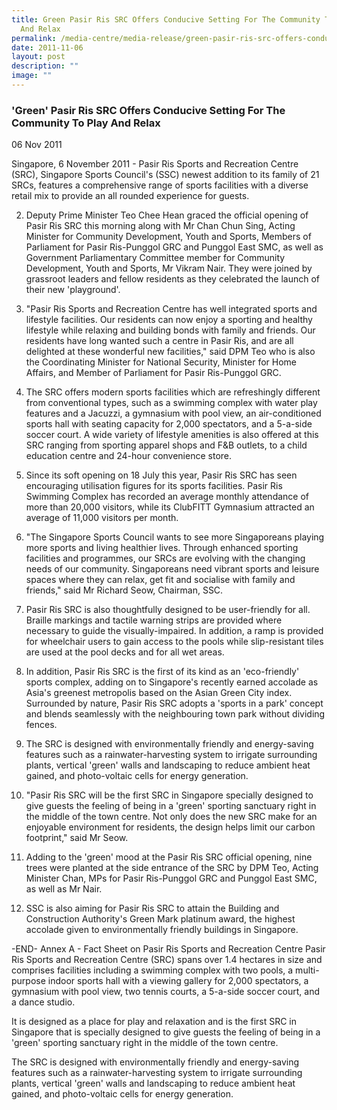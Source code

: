 ```yaml
---
title: Green Pasir Ris SRC Offers Conducive Setting For The Community To Play
  And Relax
permalink: /media-centre/media-release/green-pasir-ris-src-offers-conducive-setting-for-the-community/
date: 2011-11-06
layout: post
description: ""
image: ""
---
```

### **'Green' Pasir Ris SRC Offers Conducive Setting For The Community To Play And Relax**

06 Nov 2011


Singapore, 6 November 2011 - Pasir Ris Sports and Recreation Centre (SRC), Singapore Sports Council's (SSC) newest addition to its family of 21 SRCs, features a comprehensive range of sports facilities with a diverse retail mix to provide an all rounded experience for guests.

2.  Deputy Prime Minister Teo Chee Hean graced the official opening of Pasir Ris SRC this morning along with Mr Chan Chun Sing, Acting Minister for Community Development, Youth and Sports, Members of Parliament for Pasir Ris-Punggol GRC and Punggol East SMC, as well as Government Parliamentary Committee member for Community Development, Youth and Sports, Mr Vikram Nair. They were joined by grassroot leaders and fellow residents as they celebrated the launch of their new 'playground'.

3. "Pasir Ris Sports and Recreation Centre has well integrated sports and lifestyle facilities. Our residents can now enjoy a sporting and healthy lifestyle while relaxing and building bonds with family and friends. Our residents have long wanted such a centre in Pasir Ris, and are all delighted at these wonderful new facilities," said DPM Teo who is also the Coordinating Minister for National Security, Minister for Home Affairs, and Member of Parliament for Pasir Ris-Punggol GRC.

4. The SRC offers modern sports facilities which are refreshingly different from conventional types, such as a swimming complex with water play features and a Jacuzzi, a gymnasium with pool view, an air-conditioned sports hall with seating capacity for 2,000 spectators, and a 5-a-side soccer court. A wide variety of lifestyle amenities is also offered at this SRC ranging from sporting apparel shops and F&B outlets, to a child education centre and 24-hour convenience store.

5.  Since its soft opening on 18 July this year, Pasir Ris SRC has seen encouraging utilisation figures for its sports facilities. Pasir Ris Swimming Complex has recorded an average monthly attendance of more than 20,000 visitors, while its ClubFITT Gymnasium attracted an average of 11,000 visitors per month.

6. "The Singapore Sports Council wants to see more Singaporeans playing more sports and living healthier lives. Through enhanced sporting facilities and programmes, our SRCs are evolving with the changing needs of our community. Singaporeans need vibrant sports and leisure spaces where they can relax, get fit and socialise with family and friends," said Mr Richard Seow, Chairman, SSC.

7. Pasir Ris SRC is also thoughtfully designed to be user-friendly for all. Braille markings and tactile warning strips are provided where necessary to guide the visually-impaired. In addition, a ramp is provided for wheelchair users to gain access to the pools while slip-resistant tiles are used at the pool decks and for all wet areas.

8. In addition, Pasir Ris SRC is the first of its kind as an 'eco-friendly' sports complex, adding on to Singapore's recently earned accolade as Asia's greenest metropolis based on the Asian Green City index. Surrounded by nature, Pasir Ris SRC adopts a 'sports in a park' concept and blends seamlessly with the neighbouring town park without dividing fences.

9. The SRC is designed with environmentally friendly and energy-saving features such as a rainwater-harvesting system to irrigate surrounding plants, vertical 'green' walls and landscaping to reduce ambient heat gained, and photo-voltaic cells for energy generation.

10. "Pasir Ris SRC will be the first SRC in Singapore specially designed to give guests the feeling of being in a 'green' sporting sanctuary right in the middle of the town centre. Not only does the new SRC make for an enjoyable environment for residents, the design helps limit our carbon footprint," said Mr Seow.

11. Adding to the 'green' mood at the Pasir Ris SRC official opening, nine trees were planted at the side entrance of the SRC by DPM Teo, Acting Minister Chan, MPs for Pasir Ris-Punggol GRC and Punggol East SMC, as well as Mr Nair.

12.  SSC is also aiming for Pasir Ris SRC to attain the Building and Construction Authority's Green Mark platinum award, the highest accolade given to environmentally friendly buildings in Singapore.

-END-
Annex A - Fact Sheet on Pasir Ris Sports and Recreation Centre
Pasir Ris Sports and Recreation Centre (SRC) spans over 1.4 hectares in size and comprises facilities including a swimming complex with two pools, a multi-purpose indoor sports hall with a viewing gallery for 2,000 spectators, a gymnasium with pool view, two tennis courts, a 5-a-side soccer court, and a dance studio.

It is designed as a place for play and relaxation and is the first SRC in Singapore that is specially designed to give guests the feeling of being in a 'green' sporting sanctuary right in the middle of the town centre.

The SRC is designed with environmentally friendly and energy-saving features such as a rainwater-harvesting system to irrigate surrounding plants, vertical 'green' walls and landscaping to reduce ambient heat gained, and photo-voltaic cells for energy generation.